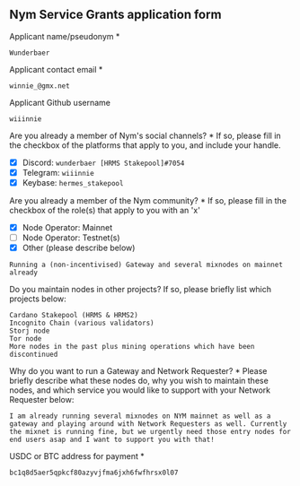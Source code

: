 Nym Service Grants application form 
------------------------------------

Applicant name/pseudonym *
```
Wunderbaer
```

Applicant contact email *
```
winnie_@gmx.net
```

Applicant Github username
```
wiiinnie
```

Are you already a member of Nym's social channels? * 
If so, please fill in the checkbox of the platforms that apply to you, and include your handle. 
- [x] Discord: `wunderbaer [HRMS Stakepool]#7054`
- [x] Telegram: `wiiinnie`
- [x] Keybase: `hermes_stakepool`

Are you already a member of the Nym community? * 
If so, please fill in the checkbox of the role(s) that apply to you with an 'x' 
- [x] Node Operator: Mainnet 
- [ ] Node Operator: Testnet(s)
- [x] Other (please describe below)
```
Running a (non-incentivised) Gateway and several mixnodes on mainnet already
```

Do you maintain nodes in other projects? 
If so, please briefly list which projects below: 
```
Cardano Stakepool (HRMS & HRMS2)
Incognito Chain (various validators)
Storj node
Tor node
More nodes in the past plus mining operations which have been discontinued
```

Why do you want to run a Gateway and Network Requester? * 
Please briefly describe what these nodes do, why you wish to maintain these nodes, and which service you would like to support with your Network Requester below: 
```
I am already running several mixnodes on NYM mainnet as well as a gateway and playing around with Network Requesters as well. Currently the mixnet is running fine, but we urgently need those entry nodes for end users asap and I want to support you with that!
```

USDC or BTC address for payment * 
```
bc1q8d5aer5qpkcf80azyvjfma6jxh6fwfhrsx0l07
```
